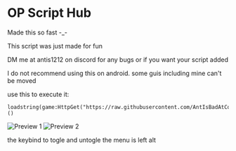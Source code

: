 # OP Script Hub
Made this so fast -_-

This script was just made for fun

DM me at antis1212 on discord for any bugs or if you want your script added

I do not recommend using this on android. some guis including mine can't be moved

use this to execute it:
```
loadstring(game:HttpGet("https://raw.githubusercontent.com/AntIsBadAtCoding/OP_Script_Hub/refs/heads/main/OP%20DW%20Script%20hub"))()
```
![Preview 1](https://github.com/user-attachments/assets/32ea5cc9-a90f-4e89-a77e-b2c37b5c427d) ![Preview 2](https://github.com/user-attachments/assets/ecb45fe2-3005-4d83-a309-76039f87fdb5)

the keybind to togle and untogle the menu is left alt
